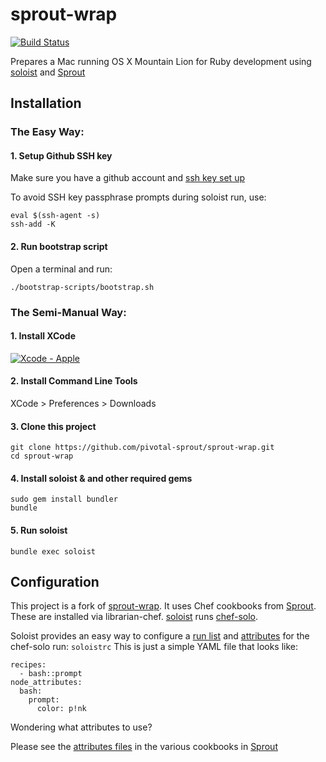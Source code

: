 # sprout-wrap

[![Build Status](https://travis-ci.org/pivotal-sprout/sprout-wrap.png?branch=master)](https://travis-ci.org/pivotal-sprout/sprout-wrap)

Prepares a Mac running OS X Mountain Lion for Ruby development using [soloist](https://github.com/mkocher/soloist) and [Sprout](https://github.com/pivotal-sprout/sprout)

## Installation

### The Easy Way:

#### 1. Setup Github SSH key

Make sure you have a github account and [ssh key set up](https://help.github.com/articles/generating-ssh-keys)

To avoid SSH key passphrase prompts during soloist run, use:

    eval $(ssh-agent -s)
    ssh-add -K

#### 2. Run bootstrap script

Open a terminal and run:

    ./bootstrap-scripts/bootstrap.sh


### The Semi-Manual Way:

#### 1. Install XCode

[![Xcode - Apple](http://r.mzstatic.com/images/web/linkmaker/badge_macappstore-lrg.gif)](https://itunes.apple.com/us/app/xcode/id497799835?mt=12&uo=4)

#### 2. Install Command Line Tools
  
  XCode > Preferences > Downloads
  
#### 3. Clone this project
  
    git clone https://github.com/pivotal-sprout/sprout-wrap.git
    cd sprout-wrap
  
#### 4. Install soloist & and other required gems

    sudo gem install bundler
    bundle

#### 5. Run soloist
  
    bundle exec soloist

## Configuration

This project is a fork of [sprout-wrap](https://github.com/pivotal-sprout/sprout).
It uses Chef cookbooks from [Sprout](https://github.com/pivotal-sprout/sprout).  These are installed via librarian-chef.
[soloist](https://github.com/mkocher/soloist) runs [chef-solo](http://docs.opscode.com/chef_solo.html).

Soloist provides an easy way to configure a [run list](http://docs.opscode.com/essentials_node_object_run_lists.html) and [attributes](http://docs.opscode.com/essentials_cookbook_attribute_files.html) for the chef-solo run: `soloistrc`
This is just a simple YAML file that looks like:

    recipes:
      - bash::prompt
    node_attributes:
      bash:
        prompt:
          color: p!nk

Wondering what attributes to use?

Please see the [attributes files](https://github.com/trinitronx/sprout/tree/master/sprout-osx-apps/attributes) in the various cookbooks in [Sprout](https://github.com/trinitronx/sprout)
